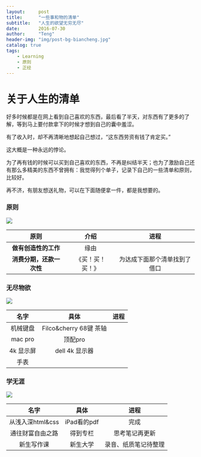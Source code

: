 ```yaml
---
layout:     post
title:      "一些事和物的清单"
subtitle:   "人生的欲望无穷无尽"
date:       2016-07-30
author:     "Teng"
header-img: "img/post-bg-biancheng.jpg"
catalog: true
tags:
    - Learning
    - 原则
    - 正经
---
```



# 关于人生的清单



好多时候都是在网上看到自己喜欢的东西，最后看了半天，对东西有了更多的了解，等到马上要付款拿下的时候才想到自己的囊中羞涩。

有了收入时，却不再清晰地想起自己想过，“这东西劳资有钱了肯定买。”

这大概是一种永远的悖论。

为了再有钱的时候可以买到自己喜欢的东西，不再是纠结半天；也为了激励自己还有那么多精美的东西不曾拥有：我觉得列个单子，记录下自己的一些清单和原则，比较好。

再不济，有朋友想送礼物，可以在下面随便拿一件，都是我想要的。

### 原则

![](http://7xtgob.com1.z0.glb.clouddn.com/16-7-30/13218729.jpg)

| 原则      |     介绍 |   进程   |
| :--------: | :--------:| :------: |
| **做有创造性的工作**  |   缘由 |    |
| **消费分期，还款一次性**  |   《买！买！买！》 |  为达成下面那个清单找到了借口  |


### 无尽物欲

![](http://7xtgob.com1.z0.glb.clouddn.com/16-7-30/93354079.jpg)

| 名字      |     具体                 |进程|
| :--------:| :--------:| :------: |
| 机械键盘   |   Filco&cherry 68键 茶轴 |    |
| mac pro |   顶配pro |    |
| 4k 显示屏 |  dell 4k 显示器|    |
|手表   |    |    |

### 学无涯

![](http://7xtgob.com1.z0.glb.clouddn.com/16-7-30/32892671.jpg)


| 名字      |     具体   |进程|
| :--------:| :--------:| :------: |
| 从浅入深html&css | iPad看的pdf   |  完成  |
| 通往财富自由之路 | 得到专栏   |  思考笔记再更新  |
|新生写作课 | 新生大学   |  录音、纸质笔记待整理  |
